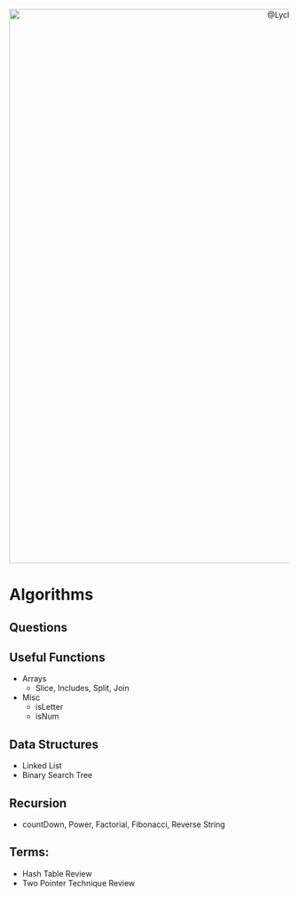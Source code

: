 <p align="center">
<img src="https://res.cloudinary.com/dojmo7vcc/image/upload/v1646491007/algo2_dhqejg.png" width="1000px" alt="@LycheeOrg"></p>

# Algorithms
## Questions
## Useful Functions
- Arrays
    - Slice, Includes, Split, Join
- Misc
    - isLetter
    - isNum
## Data Structures
- Linked List
- Binary Search Tree

## Recursion
- countDown, Power, Factorial, Fibonacci, Reverse String

## Terms:
 - Hash Table Review
 - Two Pointer Technique Review
